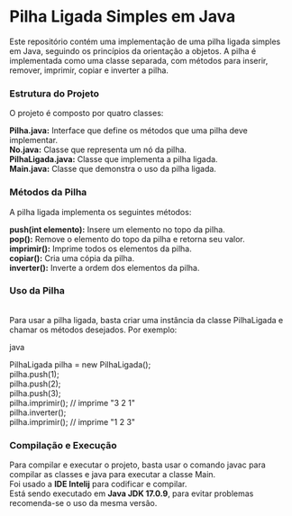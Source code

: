<h1>Pilha Ligada Simples em Java</h1>
Este repositório contém uma implementação de uma pilha ligada simples em Java, seguindo os princípios da orientação a objetos. A pilha é implementada como uma classe separada, com métodos para inserir, remover, imprimir, copiar e inverter a pilha.

<h3>Estrutura do Projeto</h3>
O projeto é composto por quatro classes:

<strong>Pilha.java:</strong> Interface que define os métodos que uma pilha deve implementar.<br/>
<strong>No.java:</strong> Classe que representa um nó da pilha.<br/>
<strong>PilhaLigada.java:</strong> Classe que implementa a pilha ligada.<br/>
<strong>Main.java:</strong> Classe que demonstra o uso da pilha ligada.<br/>

<h3>Métodos da Pilha</h3>
A pilha ligada implementa os seguintes métodos:

<strong>push(int elemento):</strong> Insere um elemento no topo da pilha.<br/>
<strong>pop():</strong> Remove o elemento do topo da pilha e retorna seu valor.<br/>
<strong>imprimir():</strong> Imprime todos os elementos da pilha.<br/>
<strong>copiar():</strong> Cria uma cópia da pilha.<br/>
<strong>inverter():</strong> Inverte a ordem dos elementos da pilha.<br/>

<h3>Uso da Pilha</h3><br/>
Para usar a pilha ligada, basta criar uma instância da classe PilhaLigada e chamar os métodos desejados. Por exemplo:

java

PilhaLigada pilha = new PilhaLigada();<br/>
pilha.push(1);<br/>
pilha.push(2);<br/>
pilha.push(3);<br/>
pilha.imprimir(); // imprime "3 2 1"<br/>
pilha.inverter();<br/>
pilha.imprimir(); // imprime "1 2 3"<br/>

<h3>Compilação e Execução</h3>
Para compilar e executar o projeto, basta usar o comando javac para compilar as classes e java para executar a classe Main.<br/>
Foi usado a <strong>IDE Intelij</strong> para codificar e compilar.<br/>
Está sendo executado em <strong>Java JDK 17.0.9</strong>, para evitar problemas recomenda-se o uso da mesma versão.
